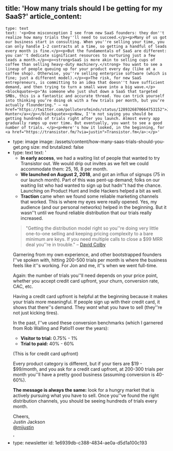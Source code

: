 title: 'How many trials should I be getting for my SaaS?'
article_content:
  -
    type: text
    text: '<p>One misconception I see from new SaaS founders: they don''t realize how many trials they''ll need to succeed.</p><p>Many of us got our business start in consulting. When you''re selling your time, you can only handle 1-2 contracts at a time, so getting a handful of leads every month is fine.</p><p>But the fundamentals of SaaS are different: you can''t dedicate significant resources to nurturing just a few leads a month.</p><p><strong>SaaS is more akin to selling cups of coffee than selling heavy-duty machinery.</strong> You want to see a lineup of people queuing up for your product every day (like at a coffee shop). Otherwise, you''re selling enterprise software (which is fine; just a different model).</p><p>The risk, for new SaaS entrepreneurs, is committing to an idea that doesn''t have sufficient demand, and then trying to turn a small wave into a big wave.</p><blockquote><p>"As someone who just shut down a SaaS that targeted SMBs, this is a fantastic and accurate thread. You can trick yourself into thinking you’re doing ok with a few trials per month, but you’re actually floundering." – <a href="https://twitter.com/polluterofminds/status/1289326870664753152">Justin Hunter</a></p></blockquote><p>Now, I''m not saying you should be getting hundreds of trials right after you launch. Almost every app gradually ramps up over time. But eventually, you want to see a good number of trials. </p><p>Here''s how it looked, in the beginning, for <a href="https://transistor.fm/?via=justin">Transistor.fm</a>:</p>'
  -
    type: image
    image: /assets/content/how-many-saas-trials-should-you-get.png
    size: md
    brutalized: false
  -
    type: text
    text: '<ul><li><b>In early access</b>, we had a waiting list of people that wanted to try Transistor out. We would drip out invites as we felt we could accommodate them: 25, 16, 8 per month.</li><li><b>We launched on August 2, 2018</b>, and got an influx of signups (75 in our launch month). Part of this was pent-up demand; folks on our waiting list who had wanted to sign up but hadn''t had the chance. Launching on Product Hunt and Indie Hackers helped a bit as well.</li><li><b>Traction </b>came when we found some reliable marketing channels that worked. This is where my eyes were really opened. Yes, my audience (and our personal networks) helped in the beginning. But it wasn''t until we found reliable distribution that our trials really increased.</li></ul><blockquote><p>"Getting the distribution model right so you''re doing very little one-to-one selling and keeping pricing complexity to a bare minimum are keys. If you need multiple calls to close a $99 MRR deal you''re in trouble." –&nbsp;<a href="https://twitter.com/davidcolbyatx/status/1289330785103667200">David Colby</a></p></blockquote><p>Garnering from my own experience, and other bootstrapped founders I''ve spoken with, hitting 200-500 trials per month is where the business feels like it''s working. For Jon and me, it''s when we went full-time.</p><p>Again: the number of trials you''ll need depends on your price point, whether you accept credit card upfront, your churn, conversion rate, CAC, etc.</p><p>Having a credit card upfront is helpful at the beginning because it makes your trials more meaningful. If people sign up with their credit card, it shows that there''s demand. They <i>want </i>what you have to sell (they''re not just kicking tires).</p><p>In the past, I''ve used these conversion benchmarks (which I garnered from Rob Walling and Patio11 over the years):</p><ul><li><b>Visitor to trial:</b> 0.75% - 1%</li><li><b>Trial to paid:</b> 40% - 60%</li></ul><p>(This is for credit card upfront)</p><p>Every product category is different, but if your tiers are $19 - $99/month, and you ask for a credit card upfront,&nbsp;at 200-300 trials per month you''ll have a pretty good business (assuming conversion is 40-60%).</p><p><b>The message is always the same:</b> look for a hungry market that is actively pursuing what you have to sell. Once you''ve found the right distribution channels, you should be seeing hundreds of trials every month.</p><p>Cheers,<br>Justin Jackson<br><a href="https://twitter.com/mijustin">@mijustin</a></p>'
  -
    type: newsletter
id: 1e6939db-c388-4834-ae0a-d5d1a100c193
